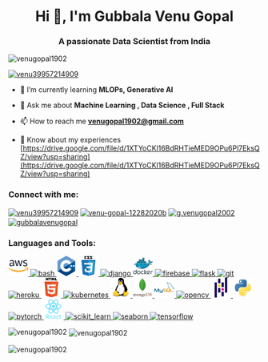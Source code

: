 <h1 align="center">Hi 👋, I'm Gubbala Venu Gopal</h1>
<h3 align="center">A passionate Data Scientist from India</h3>

<p align="left"> <img src="https://komarev.com/ghpvc/?username=venugopal1902&label=Profile%20views&color=0e75b6&style=flat" alt="venugopal1902" /> </p>

<!-- <p align="left"> <a href="https://github.com/ryo-ma/github-profile-trophy"><img src="https://github-profile-trophy.vercel.app/?username=venugopal1902" alt="venugopal1902" /></a> </p> -->

<p align="left"> <a href="https://twitter.com/venu39957214909" target="blank"><img src="https://img.shields.io/twitter/follow/venu39957214909?logo=twitter&style=for-the-badge" alt="venu39957214909" /></a> </p>

- 🌱 I’m currently learning **MLOPs, Generative AI**
<!-- - 👨‍💻 All of my projects are available at [https://venugopal1902.github.io/](https://venugopal1902.github.io/) -->

- 💬 Ask me about **Machine Learning , Data Science , Full Stack**

- 📫 How to reach me **venugopal1902@gmail.com**

- 📄 Know about my experiences [https://drive.google.com/file/d/1XTYoCKl16BdRHTieMED9OPu6Pl7EksQZ/view?usp=sharing](https://drive.google.com/file/d/1XTYoCKl16BdRHTieMED9OPu6Pl7EksQZ/view?usp=sharing)



<h3 align="left">Connect with me:</h3>
<p align="left">
<a href="https://twitter.com/venu39957214909" target="blank"><img align="center" src="https://raw.githubusercontent.com/rahuldkjain/github-profile-readme-generator/master/src/images/icons/Social/twitter.svg" alt="venu39957214909" height="30" width="40" /></a>
<a href="https://linkedin.com/in/venu-gopal-12282020b" target="blank"><img align="center" src="https://raw.githubusercontent.com/rahuldkjain/github-profile-readme-generator/master/src/images/icons/Social/linked-in-alt.svg" alt="venu-gopal-12282020b" height="30" width="40" /></a>
<a href="https://instagram.com/g.venugopal2002" target="blank"><img align="center" src="https://raw.githubusercontent.com/rahuldkjain/github-profile-readme-generator/master/src/images/icons/Social/instagram.svg" alt="g.venugopal2002" height="30" width="40" /></a>
<a href="https://www.leetcode.com/gubbalavenugopal" target="blank"><img align="center" src="https://raw.githubusercontent.com/rahuldkjain/github-profile-readme-generator/master/src/images/icons/Social/leet-code.svg" alt="gubbalavenugopal" height="30" width="40" /></a>
</p>

<h3 align="left">Languages and Tools:</h3>
<p align="left"> <a href="https://aws.amazon.com" target="_blank" rel="noreferrer"> <img src="https://raw.githubusercontent.com/devicons/devicon/master/icons/amazonwebservices/amazonwebservices-original-wordmark.svg" alt="aws" width="40" height="40"/> </a> <a href="https://www.gnu.org/software/bash/" target="_blank" rel="noreferrer"> <img src="https://www.vectorlogo.zone/logos/gnu_bash/gnu_bash-icon.svg" alt="bash" width="40" height="40"/> </a> <a href="https://www.w3schools.com/cpp/" target="_blank" rel="noreferrer"> <img src="https://raw.githubusercontent.com/devicons/devicon/master/icons/cplusplus/cplusplus-original.svg" alt="cplusplus" width="40" height="40"/> </a> <a href="https://www.w3schools.com/css/" target="_blank" rel="noreferrer"> <img src="https://raw.githubusercontent.com/devicons/devicon/master/icons/css3/css3-original-wordmark.svg" alt="css3" width="40" height="40"/> </a> <a href="https://www.djangoproject.com/" target="_blank" rel="noreferrer"> <img src="https://cdn.worldvectorlogo.com/logos/django.svg" alt="django" width="40" height="40"/> </a> <a href="https://www.docker.com/" target="_blank" rel="noreferrer"> <img src="https://raw.githubusercontent.com/devicons/devicon/master/icons/docker/docker-original-wordmark.svg" alt="docker" width="40" height="40"/> </a> <a href="https://firebase.google.com/" target="_blank" rel="noreferrer"> <img src="https://www.vectorlogo.zone/logos/firebase/firebase-icon.svg" alt="firebase" width="40" height="40"/> </a> <a href="https://flask.palletsprojects.com/" target="_blank" rel="noreferrer"> <img src="https://www.vectorlogo.zone/logos/pocoo_flask/pocoo_flask-icon.svg" alt="flask" width="40" height="40"/> </a> <a href="https://git-scm.com/" target="_blank" rel="noreferrer"> <img src="https://www.vectorlogo.zone/logos/git-scm/git-scm-icon.svg" alt="git" width="40" height="40"/> </a> <a href="https://heroku.com" target="_blank" rel="noreferrer"> <img src="https://www.vectorlogo.zone/logos/heroku/heroku-icon.svg" alt="heroku" width="40" height="40"/> </a> <a href="https://www.w3.org/html/" target="_blank" rel="noreferrer"> <img src="https://raw.githubusercontent.com/devicons/devicon/master/icons/html5/html5-original-wordmark.svg" alt="html5" width="40" height="40"/> </a> <a href="https://kubernetes.io" target="_blank" rel="noreferrer"> <img src="https://www.vectorlogo.zone/logos/kubernetes/kubernetes-icon.svg" alt="kubernetes" width="40" height="40"/> </a> <a href="https://www.linux.org/" target="_blank" rel="noreferrer"> <img src="https://raw.githubusercontent.com/devicons/devicon/master/icons/linux/linux-original.svg" alt="linux" width="40" height="40"/> </a> <a href="https://www.mongodb.com/" target="_blank" rel="noreferrer"> <img src="https://raw.githubusercontent.com/devicons/devicon/master/icons/mongodb/mongodb-original-wordmark.svg" alt="mongodb" width="40" height="40"/> </a> <a href="https://www.mysql.com/" target="_blank" rel="noreferrer"> <img src="https://raw.githubusercontent.com/devicons/devicon/master/icons/mysql/mysql-original-wordmark.svg" alt="mysql" width="40" height="40"/> </a> <a href="https://opencv.org/" target="_blank" rel="noreferrer"> <img src="https://www.vectorlogo.zone/logos/opencv/opencv-icon.svg" alt="opencv" width="40" height="40"/> </a> <a href="https://pandas.pydata.org/" target="_blank" rel="noreferrer"> <img src="https://raw.githubusercontent.com/devicons/devicon/2ae2a900d2f041da66e950e4d48052658d850630/icons/pandas/pandas-original.svg" alt="pandas" width="40" height="40"/> </a> <a href="https://www.python.org" target="_blank" rel="noreferrer"> <img src="https://raw.githubusercontent.com/devicons/devicon/master/icons/python/python-original.svg" alt="python" width="40" height="40"/> </a> <a href="https://pytorch.org/" target="_blank" rel="noreferrer"> <img src="https://www.vectorlogo.zone/logos/pytorch/pytorch-icon.svg" alt="pytorch" width="40" height="40"/> </a> <a href="https://reactjs.org/" target="_blank" rel="noreferrer"> <img src="https://raw.githubusercontent.com/devicons/devicon/master/icons/react/react-original-wordmark.svg" alt="react" width="40" height="40"/> </a> <a href="https://scikit-learn.org/" target="_blank" rel="noreferrer"> <img src="https://upload.wikimedia.org/wikipedia/commons/0/05/Scikit_learn_logo_small.svg" alt="scikit_learn" width="40" height="40"/> </a> <a href="https://seaborn.pydata.org/" target="_blank" rel="noreferrer"> <img src="https://seaborn.pydata.org/_images/logo-mark-lightbg.svg" alt="seaborn" width="40" height="40"/> </a> <a href="https://www.tensorflow.org" target="_blank" rel="noreferrer"> <img src="https://www.vectorlogo.zone/logos/tensorflow/tensorflow-icon.svg" alt="tensorflow" width="40" height="40"/> </a> </p>

<p><img align="left" src="https://github-readme-stats.vercel.app/api/top-langs?username=venugopal1902&show_icons=true&locale=en&layout=compact" alt="venugopal1902" /></p>

<p>&nbsp;<img align="center" src="https://github-readme-stats.vercel.app/api?username=venugopal1902&show_icons=true&locale=en" alt="venugopal1902" /></p>

<p><img align="center" src="https://github-readme-streak-stats.herokuapp.com/?user=venugopal1902&" alt="venugopal1902" /></p>

<!--
<h1 align="center">Hi 👋, I'm Gubbala Venu Gopal</h1>
<h3 align="center">a passionate data scientist and AI/ML enthusiast with a strong drive to explore the world of data and its endless possibilities.</h3>

- 👨‍💻 All of my projects are available at [https://github.com/venugopal1902?tab=repositories](https://github.com/venugopal1902?tab=repositories)

<h3 align="left">Connect with me:</h3>
<p align="left">
<!-- <a href="https://twitter.com/abhinayk1289" target="blank"><img align="center" src="https://raw.githubusercontent.com/rahuldkjain/github-profile-readme-generator/master/src/images/icons/Social/twitter.svg" alt="abhinayk1289" height="30" width="40" /></a> -->
<!--
<a href="https://www.linkedin.com/in/venu-gopal-12282020b/" target="blank"><img align="center" src="https://raw.githubusercontent.com/rahuldkjain/github-profile-readme-generator/master/src/images/Social/linked-in-alt.svg" alt="venugopal1902" height="30" width="40" /></a>
<a href="https://www.instagram.com/g.venugopal2002/" target="blank"><img align="center" src="https://raw.githubusercontent.com/rahuldkjain/github-profile-readme-generator/master/src/images/Social/instagram.svg" alt="venugopal1902" height="30" width="40" /></a>
<a href="https://www.codechef.com/users/gvenugopal" target="blank"><img align="center" src="https://cdn.jsdelivr.net/npm/simple-icons@3.1.0/icons/codechef.svg" alt="venugopal1902" height="30" width="40" /></a>
<a href="https://leetcode.com/gubbalavenugopal/" target="blank"><img align="center" src="" alt="venugopal" height="30" width="40" /></a>
<a href="https://twitter.com/rishavchanda" target="blank"><img align="center" src="https://raw.githubusercontent.com/rahuldkjain/github-profile-readme-generator/master/src/images/icons/Social/twitter.svg" alt="venugopal" height="30" width="40" /></a>



</p>


<h3 align="left">Languages and Tools:</h3>
<a href="https://www.python.org" target="_blank" rel="noreferrer"> <img src="https://raw.githubusercontent.com/devicons/devicon/master/icons/python/python-original.svg" alt="python" width="40" height="40"/> </a>
  <a href="https://www.mathworks.com/" target="_blank" rel="noreferrer">  <img src="https://www.vectorlogo.zone/logos/opencv/opencv-icon.svg" alt="opencv" width="40" height="40"/> </a> <a href="https://pandas.pydata.org/" target="_blank" rel="noreferrer"> <img src="https://raw.githubusercontent.com/devicons/devicon/2ae2a900d2f041da66e950e4d48052658d850630/icons/pandas/pandas-original.svg" alt="pandas" width="40" height="40"/> </a>  <a href="https://pytorch.org/" target="_blank" rel="noreferrer"> <img src="https://www.vectorlogo.zone/logos/pytorch/pytorch-icon.svg" alt="pytorch" width="40" height="40"/> </a> <a href="https://scikit-learn.org/" target="_blank" rel="noreferrer"> <img src="https://upload.wikimedia.org/wikipedia/commons/0/05/Scikit_learn_logo_small.svg" alt="scikit_learn" width="40" height="40"/> </a> <a href="https://seaborn.pydata.org/" target="_blank" rel="noreferrer"> <img src="https://seaborn.pydata.org/_images/logo-mark-lightbg.svg" alt="seaborn" width="40" height="40"/> </a> <a href="https://www.tensorflow.org" target="_blank" rel="noreferrer"> <img src="https://www.vectorlogo.zone/logos/tensorflow/tensorflow-icon.svg" alt="tensorflow" width="40" height="40"/> </a> <a href="https://git-scm.com/" target="_blank" rel="noreferrer"> <img src="https://www.vectorlogo.zone/logos/git-scm/git-scm-icon.svg" alt="git" width="40" height="40"/> </a> <a href="https://www.linux.org/" target="_blank" rel="noreferrer"> <img src="https://raw.githubusercontent.com/devicons/devicon/master/icons/linux/linux-original.svg" alt="linux" width="40" height="40"/> </a> 
  <a href="https://flask.palletsprojects.com/" target="_blank" rel="noreferrer"> <img src="https://www.vectorlogo.zone/logos/pocoo_flask/pocoo_flask-icon.svg" alt="flask" width="40" height="40"/> </a>
  <a href="https://www.djangoproject.com/" target="_blank" rel="noreferrer"> <img src="https://cdn.worldvectorlogo.com/logos/django.svg" alt="django" width="40" height="40"/> </a> </p>

<p><img align="left" src="https://github-readme-stats.vercel.app/api/top-langs?username=venugopal1902&show_icons=true&locale=en&layout=compact" alt="venugopal1902" /></p>

<p>&nbsp;<img align="center" src="https://github-readme-stats.vercel.app/api?username=venugopal1902&show_icons=true&locale=en" alt="venugopal1902" /></p> 
--->

<!--
**venugopal1902/venugopal1902** is a ✨ _special_ ✨ repository because its `README.md` (this file) appears on your GitHub profile.

Here are some ideas to get you started:

- 🔭 I’m currently working on ...
- 🌱 I’m currently learning ...
- 👯 I’m looking to collaborate on ...
- 🤔 I’m looking for help with ...
- 💬 Ask me about ...
- 📫 How to reach me: ...
- 😄 Pronouns: ...
- ⚡ Fun fact: ...
-->
